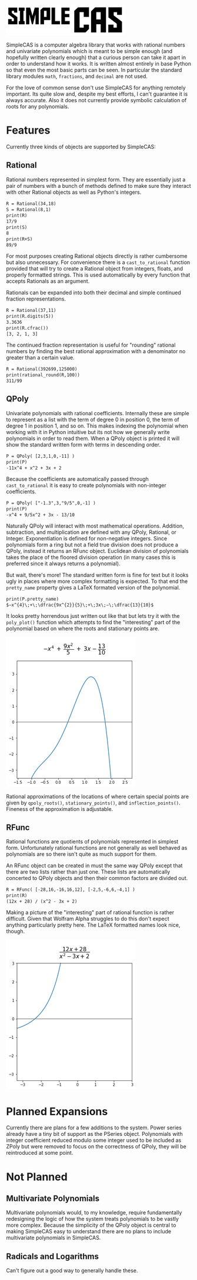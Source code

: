 ![alt text](https://github.com/SymmetricChaos/SimpleCAS/blob/master/ImageFiles/simpleCASlogo.png "SimpleCAS")


SimpleCAS is a computer algebra library that works with rational numbers and univariate polynomials which is meant to be simple enough (and hopefully written clearly enough) that a curious person can take it apart in order to understand how it works. It is written almost entirely in base Python so that even the most basic parts can be seen. In particular the standard library modules `math`, `fractions`, and `decimal` are not used.

For the love of common sense don't use SimpleCAS for anything remotely important. Its quite slow and, despite my best efforts, I can't guarantee it is always accurate. Also it does not currently provide symbolic calculation of roots for any polynomials.



# Features
Currently three kinds of objects are supported by SimpleCAS:

## Rational
Rational numbers represented in simplest form. They are essentially just a pair of numbers with a bunch of methods defined to make sure they interact with other Rational objects as well as Python's integers.

```
R = Rational(34,18)
S = Rational(8,1)
print(R)
17/9
print(S)
8
print(R+S)
89/9
```

For most purposes creating Rational objects directly is rather cumbersome but also unnecessary. For convenience there is a `cast_to_rational` function provided that will try to create a Rational object from integers, floats, and properly formatted strings. This is used automatically by every function that accepts Rationals as an argument.

Rationals can be expanded into both their decimal and simple continued fraction representations.

```
R = Rational(37,11)
print(R.digits(5))
3.3636
print(R.cfrac())
[3, 2, 1, 3]
```

The continued fraction representation is useful for "rounding" rational numbers by finding the best rational approximation with a denominator no greater than a certain value.

```
R = Rational(392699,125000)
print(rational_round(R,100))
311/99
```

## QPoly
Univariate polynomials with rational coefficients. Internally these are simple to represent as a list with the term of degree 0 in position 0, the term of degree 1 in position 1, and so on. This makes indexing the polynomial when working with it in Python intuitive but its not how we generally write polynomials in order to read them. When a QPoly object is printed it will show the standard written form with terms in descending order.

```
P = QPoly( [2,3,1,0,-11] )
print(P)
-11x^4 + x^2 + 3x + 2
```

Because the coefficients are automatically passed through `cast_to_rational` it is easy to create polynomials with non-integer coefficients.

```
P = QPoly( ["-1.3",3,"9/5",0,-1] )
print(P)
-x^4 + 9/5x^2 + 3x - 13/10
```

Naturally QPoly will interact with most mathematical operations. Addition, subtraction, and multiplication are defined with any QPoly, Rational, or Integer. Exponentiation is defined for non-negative integers. Since polynomials form a ring but not a field true division does not produce a QPoly, instead it returns an RFunc object. Euclidean division of polynomials takes the place of the floored division operation (in many cases this is preferred since it always returns a polynomial).

But wait, there's more! The standard written form is fine for text but it looks ugly in places where more complex formatting is expected. To that end the `pretty_name` property gives a LaTeX formated version of the polynomial.

```
print(P.pretty_name)
$−x^{4}\;+\;\dfrac{9x^{2}}{5}\;+\;3x\;−\;\dfrac{13}{10}$
```

It looks pretty horrendous just written out like that but lets try it with the `poly_plot()` function which attempts to find the "interesting" part of the polynomial based on where the roots and stationary points are.

![alt text](https://github.com/SymmetricChaos/SimpleCAS/blob/master/ImageFiles/poly_example_1.png "polynomial")

Rational approximations of the locations of where certain special points are given by `qpoly_roots()`, `stationary_points()`, and `inflection_points()`. Fineness of the approximation is adjustable.


## RFunc
Rational functions are quotients of polynomials represented in simplest form. Unfortunately rational functions are not generally as well behaved as polynomials are so there isn't quite as much support for them.

An RFunc object can be created in must the same way QPoly except that there are two lists rather than just one. These lists are automatically concerted to QPoly objects and then their common factors are divided out.

```
R = RFunc( [-28,16,-16,16,12], [-2,5,-6,6,-4,1] )
print(R)
(12x + 28) / (x^2 - 3x + 2)
```

Making a picture of the "interesting" part of rational function is rather difficult. Given that Wolfram Alpha struggles to do this don't expect anything particularly pretty here. The LaTeX formatted names look nice, though.

![alt text](https://github.com/SymmetricChaos/SimpleCAS/blob/master/ImageFiles/rfunc_example.png "rational function")


# Planned Expansions
Currently there are plans for a few additions to the system. Power series already have a tiny bit of support as the PSeries object. Polynomials with integer coefficient reduced modulo some integer used to be included as ZPoly but were removed to focus on the correctness of QPoly, they will be reintroduced at some point.



# Not Planned
## Multivariate Polynomials
Multivariate polynomials would, to my knowledge, require fundamentally redesigning the logic of how the system treats polynomials to be vastly more complex. Because the simplicity of the QPoly object is central to making SimpleCAS easy to understand there are no plans to include multivariate polynomials in SimpleCAS.

## Radicals and Logarithms
Can't figure out a good way to generally handle these.
